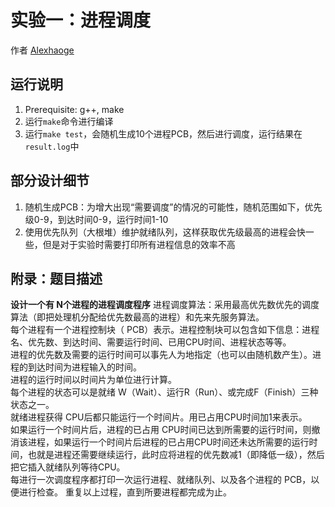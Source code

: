 # 实验一：进程调度
作者 [Alexhaoge](https://github.com/Alexhaoge)
## 运行说明
1. Prerequisite: g++, make
2. 运行`make`命令进行编译
3. 运行`make test`，会随机生成10个进程PCB，然后进行调度，运行结果在`result.log`中
## 部分设计细节
1. 随机生成PCB：为增大出现“需要调度”的情况的可能性，随机范围如下，优先级0-9，到达时间0-9，运行时间1-10
2. 使用优先队列（大根堆）维护就绪队列，这样获取优先级最高的进程会快一些，但是对于实验时需要打印所有进程信息的效率不高
## 附录：题目描述
**设计一个有 N个进程的进程调度程序**
进程调度算法：采用最高优先数优先的调度算法（即把处理机分配给优先数最高的进程）和先来先服务算法。  
每个进程有一个进程控制块（ PCB）表示。进程控制块可以包含如下信息：进程名、优先数、到达时间、需要运行时间、已用CPU时间、进程状态等等。  
进程的优先数及需要的运行时间可以事先人为地指定（也可以由随机数产生）。进程的到达时间为进程输入的时间。  
进程的运行时间以时间片为单位进行计算。  
每个进程的状态可以是就绪 W（Wait）、运行R（Run）、或完成F（Finish）三种状态之一。  
就绪进程获得 CPU后都只能运行一个时间片。用已占用CPU时间加1来表示。  
如果运行一个时间片后，进程的已占用 CPU时间已达到所需要的运行时间，则撤消该进程，如果运行一个时间片后进程的已占用CPU时间还未达所需要的运行时间，也就是进程还需要继续运行，此时应将进程的优先数减1（即降低一级），然后把它插入就绪队列等待CPU。  
每进行一次调度程序都打印一次运行进程、就绪队列、以及各个进程的 PCB，以便进行检查。 
重复以上过程，直到所要进程都完成为止。
